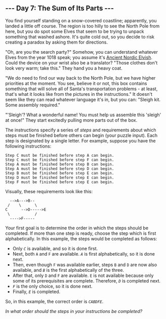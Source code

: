 <h2>--- Day 7: The Sum of Its Parts ---</h2><p>You find yourself standing on a snow-covered coastline; apparently, you landed a little off course.  The region is too hilly to see the North Pole from here, but you do spot some Elves that seem to be trying to unpack something that washed ashore. It's quite cold out, so you decide to risk creating a paradox by asking them for directions.</p>
<p>"Oh, are you the search party?" Somehow, you can understand whatever Elves from the year 1018 speak; you assume it's <a href="/2015/day/6">Ancient Nordic Elvish</a>. Could the device on your wrist also be a translator? "Those clothes don't look very warm; take this." They hand you a heavy coat.</p>
<p>"We do need to find our way back to the North Pole, but we have higher priorities at the moment. You see, believe it or not, this box contains something that will solve all of Santa's transportation problems - at least, that's what it looks like from the pictures in the instructions."  It doesn't seem like they can read whatever language it's in, but you can: "Sleigh kit. <span title="Just some oak and some pine and a handful of Norsemen.">Some assembly required.</span>"</p>
<p>"'Sleigh'? What a wonderful name! You must help us assemble this 'sleigh' at once!" They start excitedly pulling more parts out of the box.</p>
<p>The instructions specify a series of <em>steps</em> and requirements about which steps must be finished before others can begin (your puzzle input). Each step is designated by a single letter. For example, suppose you have the following instructions:</p>
<pre><code>Step C must be finished before step A can begin.
Step C must be finished before step F can begin.
Step A must be finished before step B can begin.
Step A must be finished before step D can begin.
Step B must be finished before step E can begin.
Step D must be finished before step E can begin.
Step F must be finished before step E can begin.
</code></pre>
<p>Visually, these requirements look like this:</p>
<pre><code>  --&gt;A---&gt;B--
 /    \      \
C      --&gt;D-----&gt;E
 \           /
  ----&gt;F-----
</code></pre>
<p>Your first goal is to determine the order in which the steps should be completed. If more than one step is ready, choose the step which is first alphabetically. In this example, the steps would be completed as follows:</p>
<ul>
<li>Only <em><code>C</code></em> is available, and so it is done first.</li>
<li>Next, both <code>A</code> and <code>F</code> are available. <em><code>A</code></em> is first alphabetically, so it is done next.</li>
<li>Then, even though <code>F</code> was available earlier, steps <code>B</code> and <code>D</code> are now also available, and <em><code>B</code></em> is the first alphabetically of the three.</li>
<li>After that, only <code>D</code> and <code>F</code> are available. <code>E</code> is not available because only some of its prerequisites are complete. Therefore, <em><code>D</code></em> is completed next.</li>
<li><em><code>F</code></em> is the only choice, so it is done next.</li>
<li>Finally, <em><code>E</code></em> is completed.</li>
</ul>
<p>So, in this example, the correct order is <em><code>CABDFE</code></em>.</p>
<p><em>In what order should the steps in your instructions be completed?</em></p>
